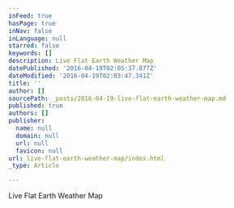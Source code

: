 ```yaml
---
inFeed: true
hasPage: true
inNav: false
inLanguage: null
starred: false
keywords: []
description: Live Flat Earth Weather Map
datePublished: '2016-04-19T02:05:37.877Z'
dateModified: '2016-04-19T02:03:47.341Z'
title: ''
author: []
sourcePath: _posts/2016-04-19-live-flat-earth-weather-map.md
published: true
authors: []
publisher:
  name: null
  domain: null
  url: null
  favicon: null
url: live-flat-earth-weather-map/index.html
_type: Article

---
```

Live Flat Earth Weather Map